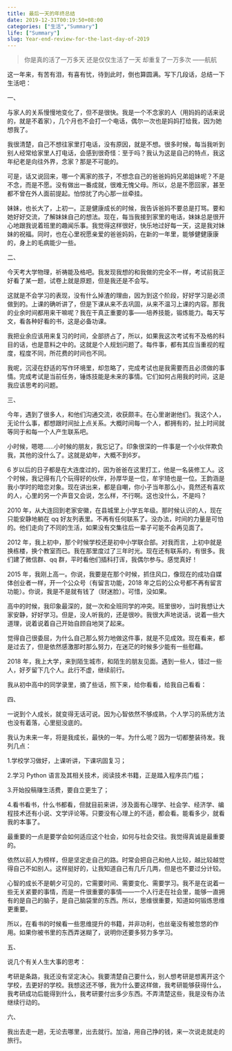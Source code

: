 ```yaml
---
title: 最后一天的年终总结
date: 2019-12-31T00:19:50+08:00
categories: ["生活","Summary"]
life: ["Summary"]
slug: Year-end-review-for-the-last-day-of-2019
---
```


> 你是真的活了一万多天
> 还是仅仅生活了一天
> 却重复了一万多次
> ——航航

这一年来，有苦有泪，有喜有忧，待到此时，倒也算圆满。写下几段话，总结一下生活吧：

一、

与家人的关系慢慢地变化了，但不是很快。我是一个不念家的人（用妈妈的话来说的，就是不着家），几个月也不会打一个电话，偶尔一次也是妈妈打给我，因为她想我了。

我很清楚，自己不想往家里打电话，没有原因，就是不想。很多时候，每当我听到别人经常给家里人打电话，会感到很奇怪：至于吗？我认为这是自己的特点，我这年纪老是向往外界，念家？那是不可能的。

可是，话又说回来，哪一个离家的孩子，不想念自己的爸爸妈妈兄弟姐妹呢？不是不念，而是不愿。没有做出一番成就，很难无愧父母。所以，总是不愿回家，甚至都不曾在外人面前提起。怕惊扰了内心那一丝牵挂。

妹妹，也长大了，上初一。正是健康成长的时候，我告诉爸妈不要总是打骂。要和她好好交流，了解妹妹自己的想法。现在，每当我接到家里的电话，妹妹总是很开心地跟我说着班里的趣闻乐事。我觉得这样很好，快乐地过好每一天，这是我对妹妹的祝福。同时，也在心里祝愿亲爱的爸爸妈妈，在新的一年里，能够健健康康的，身上的毛病能少一些。



二、

今天考大学物理，祈祷能及格吧。我发现我想的和我做的完全不一样，考试前我正好看了某一题，试卷上就是原题，但是我还是不会写。

这就是不会学习的表现，没有什么掉渣的理由，因为到这个阶段，好好学习是必须做到的。上课的确听讲了，但是下课从来不去巩固，从来不温习上课的内容。那我的业余时间都用来干嘛呢？我在干真正重要的事——培养技能，锻炼能力。每天写文，看各种好看的书，这是必备功课。

我把业余应该用来复习的时间，全部挤占了，所以，如果我这次考试有不及格的科目的话，也是意料之中的。这就是个人规划问题了。每件事，都有其应当重视的程度，程度不同，所花费的时间也不同。

我呢，沉浸在舒适的写作环境里，却忽略了，完成考试也是我需要而且必须做的事情。完成考试是当前任务，锤炼技能是未来的事情。它们如何占用我的时间，这是我应该思考的问题。



三、

今年，遇到了很多人，和他们沟通交流，收获颇丰。在心里谢谢他们。我这个人，无论什么事，都想跟时间扯上点关系。大概时间每一个人，都拥有的，扯上时间就等同于和每一个人产生联系吧。

小时候，嗯嗯……小时候的朋友，我忘记了。印象很深的一件事是一个小伙伴欺负我，其他的没什么了。这就是幼年，大概不到6岁。

6 岁以后的日子都是在大连度过的，因为爸爸在这里打工，他是一名装修工人。这个时候，我记得有几个玩得好的伙伴，孙厚华是一位，牟宇琦也是一位。王韵涵是我小学时的暗恋对象。现在讲出来，都是自嘲，你小子当年那么小，竟然还有喜欢的人，心里的另一个声音又会说，怎么样，不行啊。这也没什么，不是吗？

2010 年，从大连回到老家安徽，在县城里上小学五年级。那时候认识的人，现在只能安静地躺在 qq 好友列表里。不再有任何联系了。没办法，时间的力量是可怕的。他们走向了不同的生活，如果没有交集往后一辈子可能不会再见面了。

2012 年，我上初中，那个时候学校还是初中小学联合部。对我而言，上初中就是换栋楼，换个教室而已。我在那里度过了三年时光。现在还有联系的，有很多。我们建了微信群、qq 群，平时看他们插科打诨，我偶尔参与。感觉真好！

2015 年，我刚上高一。你说，我要是在那个时候，抓住风口，像现在的成功自媒体创业者一样，开一个公众号（有留言功能，2018 年之后的公众号都不再有留言功能）。你说，我是不是就有钱了（财迷脸）。可惜，没如果。

高中的时候，我印象最深的，就一次和全班同学的冲突。班里很吵，当时我想让大家安静，好好学习。但是，没人听我的，还是很吵。我很大声地说话，说着一些大道理，说着说着自己开始自顾自地哭了起来。

觉得自己很委屈，为什么自己那么努力地做这件事，就是不见成效。现在看来，都是过去了，但是依然感激那时那么努力，在迷茫的时候多少能有一些慰藉。

2018 年，我上大学，来到陌生城市，和陌生的朋友见面。遇到一些人，错过一些人，好歹留下几个人。此行不虚，继续前行。

我从初中高中的同学录里，摘了些话，照下来，给你看看，给我自己看看：



四、

一说到个人成长，就变得无话可说。因为心智依然不够成熟，个人学习的系统方法也没有着落，心里挺没底的。

我认为未来一年，将是我成长，最快的一年。为什么呢？因为一切都整装待发。我列几点：

1.学校学习做好，上课听讲，下课巩固复习；

2.学习 Python 语言及其相关技术，阅读技术书籍，正是踏入程序员门槛；

3.开始投稿赚生活费，要自立更生了；

4.看书看书，什么书都看，但就目前来讲，涉及面有心理学、社会学、经济学、编程技术还有小说、文学评论等。只要没有心理上的不适，都会看。能看多少，就看我的本事了。

最重要的一点是要学会如何适应这个社会，如何与社会交往。我觉得真诚是最重要的。

依然以前人为榜样，但是坚定走自己的路。时常会把自己和他人比较，越比较越觉得自己不如别人。这样挺好的，让我知道自己有几斤几两，但是也不要过分计较。

心智的成长不是朝夕可见的，它需要时间、需要变化、需要学习。我不是在说着一些无关紧要的事情，而是一件很重要的事情——一个人行走在社会里，能够一直拥有的是自己的脑子，是自己脑袋里的东西。所以，思维很重要，知道如何锻炼思维更重要。

所以，在看书的时候看一些思维提升的书籍，并非功利，也丝毫没有被忽悠的作用。如果你被书里的东西弄迷糊了，说明你还要多努力多学习。



五、

说几个有关人生大事的思考：

考研是条路，我还没有坚定决心。我要清楚自己要什么，别人想考研是想离开这个学校，去更好的学校。我想这还不够，我为什么要这样做，我考研能够获得什么，我考研成功后能得到什么，我考研要付出多少东西。不弄清楚这些，我是没有办法继续行动的。



六、

我出去走一趟，无论去哪里，出去就行。加油，用自己挣的钱，来一次说走就走的旅行。